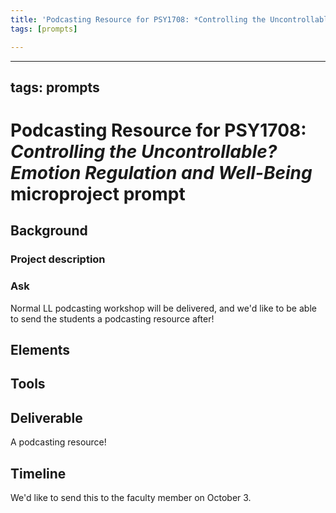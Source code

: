 ```yaml
---
title: 'Podcasting Resource for PSY1708: *Controlling the Uncontrollable? Emotion Regulation and Well-Being* microproject prompt'
tags: [prompts]

---
```


---
tags: prompts
---

# Podcasting Resource for PSY1708: *Controlling the Uncontrollable? Emotion Regulation and Well-Being* microproject prompt

## Background
### Project description

### Ask
Normal LL podcasting workshop will be delivered, and we'd like to be able to send the students a podcasting resource after!


## Elements
 
## Tools

## Deliverable
A podcasting resource!

## Timeline
We'd like to send this to the faculty member on October 3.